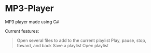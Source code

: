 # MP3-Player
MP3 player made using C#

Current features:
> Open several files to add to the current playlist
> Play, pause, stop, foward, and back
> Save a playlist
> Open playlist
